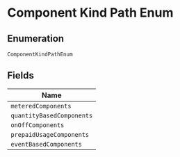 
# Component Kind Path Enum

## Enumeration

`ComponentKindPathEnum`

## Fields

| Name |
|  --- |
| `meteredComponents` |
| `quantityBasedComponents` |
| `onOffComponents` |
| `prepaidUsageComponents` |
| `eventBasedComponents` |

